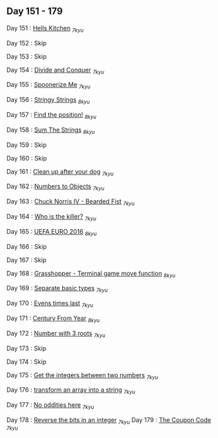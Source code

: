 ## Day 151 - 179

Day 151 : [Hells Kitchen](https://www.codewars.com/kata/57d1f36705c186d018000813/) <sub>_7kyu_</sub>

Day 152 : Skip

Day 153 : Skip

Day 154 : [Divide and Conquer](https://www.codewars.com/kata/57eaec5608fed543d6000021/) <sub>_7kyu_</sub>

Day 155 : [Spoonerize Me](https://www.codewars.com/kata/56b8903933dbe5831e000c76/) <sub>_7kyu_</sub>

Day 156 : [Stringy Strings](https://www.codewars.com/kata/563b74ddd19a3ad462000054/) <sub>_8kyu_</sub>

Day 157 : [Find the position!](https://www.codewars.com/kata/5808e2006b65bff35500008f/) <sub>_8kyu_</sub>

Day 158 : [Sum The Strings](https://www.codewars.com/kata/5966e33c4e686b508700002d/) <sub>_8kyu_</sub>

Day 159 : Skip

Day 160 : Skip

Day 161 : [Clean up after your dog](https://www.codewars.com/kata/57faa6ff9610ce181b000028/) <sub>_7kyu_</sub>

Day 162 : [Numbers to Objects](https://www.codewars.com/kata/57ced2c1c6fdc22123000316) <sub>_7kyu_</sub>

Day 163 : [Chuck Norris IV - Bearded Fist](https://www.codewars.com/kata/57066708cb7293901a0013a1) <sub>_7kyu_</sub>

Day 164 : [Who is the killer?](https://www.codewars.com/kata/5f709c8fb0d88300292a7a9d/) <sub>_7kyu_</sub>

Day 165 : [UEFA EURO 2016]() <sub>_8kyu_</sub>

Day 166 : Skip

Day 167 : Skip

Day 168 : [Grasshopper - Terminal game move function](https://www.codewars.com/kata/563a631f7cbbc236cf0000c2/) <sub>_8kyu_</sub>

Day 169 : [Separate basic types](https://www.codewars.com/kata/60113ded99cef9000e309be3/) <sub>_7kyu_</sub>

Day 170 : [Evens times last](https://www.codewars.com/kata/5a1a9e5032b8b98477000004/) <sub>_7kyu_</sub>

Day 171 : [Century From Year](https://www.codewars.com/kata/5a3fe3dde1ce0e8ed6000097) <sub>_8kyu_</sub>

Day 172 : [Number with 3 roots](https://www.codewars.com/kata/5932c94f6aa4d1d786000028) <sub>_7kyu_</sub>

Day 173 : Skip

Day 174 : Skip

Day 175 : [Get the integers between two numbers]() <sub>_7kyu_</sub>

Day 176 : [transform an array into a string](https://www.codewars.com/kata/59a602dc57019008d900004e/) <sub>_7kyu_</sub>

Day 177 : [No oddities here](https://www.codewars.com/kata/51fd6bc82bc150b28e0000ce/) <sub>_7kyu_</sub>

Day 178 : [Reverse the bits in an integer](https://www.codewars.com/kata/5959ec605595565f5c00002b) <sub>_7kyu_</sub>
Day 179 : [The Coupon Code](https://www.codewars.com/kata/539de388a540db7fec000642/) <sub>_7kyu_</sub>

